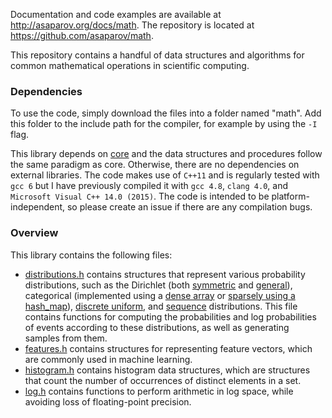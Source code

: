 Documentation and code examples are available at <http://asaparov.org/docs/math>. The repository is located at <https://github.com/asaparov/math>.

This repository contains a handful of data structures and algorithms for common mathematical operations in scientific computing.

### Dependencies

To use the code, simply download the files into a folder named "math". Add this folder to the include path for the compiler, for example by using the `-I` flag.

This library depends on [core](https://github.com/asaparov/core) and the data structures and procedures follow the same paradigm as core. Otherwise, there are no dependencies on external libraries. The code makes use of `C++11` and is regularly tested with `gcc 6` but I have previously compiled it with `gcc 4.8`, `clang 4.0`, and `Microsoft Visual C++ 14.0 (2015)`. The code is intended to be platform-independent, so please create an issue if there are any compilation bugs.

### Overview

This library contains the following files:
 - [distributions.h](http://asaparov.org/docs/math/distributions.h.html) contains structures that represent various probability distributions, such as the Dirichlet (both <a href="http://asaparov.org/docs/math/distributions.h.html#struct symmetric_dirichlet">symmetric</a> and <a href="http://asaparov.org/docs/math/distributions.h.html#struct dirichlet">general</a>), categorical (implemented using a <a href="http://asaparov.org/docs/math/distributions.h.html#struct dense_categorical">dense array</a> or <a href="http://asaparov.org/docs/math/distributions.h.html#struct sparse_categorical">sparsely using a hash_map</a>), <a href="http://asaparov.org/docs/math/distributions.h.html#struct uniform_distribution">discrete uniform</a>, and <a href="http://asaparov.org/docs/math/distributions.h.html#struct uniform_distribution">sequence</a> distributions. This file contains functions for computing the probabilities and log probabilities of events according to these distributions, as well as generating samples from them.
 - [features.h](http://asaparov.org/docs/math/features.h.html) contains structures for representing feature vectors, which are commonly used in machine learning.
 - [histogram.h](http://asaparov.org/docs/math/histogram.h.html) contains histogram data structures, which are structures that count the number of occurrences of distinct elements in a set.
 - [log.h](http://asaparov.org/docs/math/log.h.html) contains functions to perform arithmetic in log space, while avoiding loss of floating-point precision.
